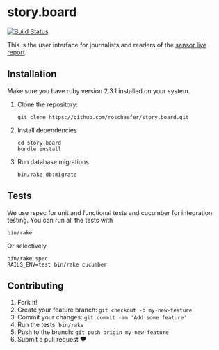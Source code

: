 # story.board
[![Build Status](https://travis-ci.org/roschaefer/story.board.svg?branch=master)](https://travis-ci.org/roschaefer/story.board)

This is the user interface for journalists and readers of the [sensor live report](https://youtu.be/KIya_ptoFlU?t=44m50s).

## Installation

Make sure you have ruby version 2.3.1 installed on your system.

1. Clone the repository:
    ```
    git clone https://github.com/roschaefer/story.board.git
    ```

2. Install dependencies
    ```
    cd story.board
    bundle install
    ```

3. Run database migrations
    ```
    bin/rake db:migrate
    ```

## Tests

We use rspec for unit and functional tests and cucumber for integration
testing. You can run all the tests with

  ```
  bin/rake
  ```

Or selectively
  ```
  bin/rake spec
  RAILS_ENV=test bin/rake cucumber
  ```



## Contributing
1. Fork it!
2. Create your feature branch: `git checkout -b my-new-feature`
3. Commit your changes: `git commit -am 'Add some feature'`
4. Run the tests: `bin/rake`
5. Push to the branch: `git push origin my-new-feature`
6. Submit a pull request :heart:





